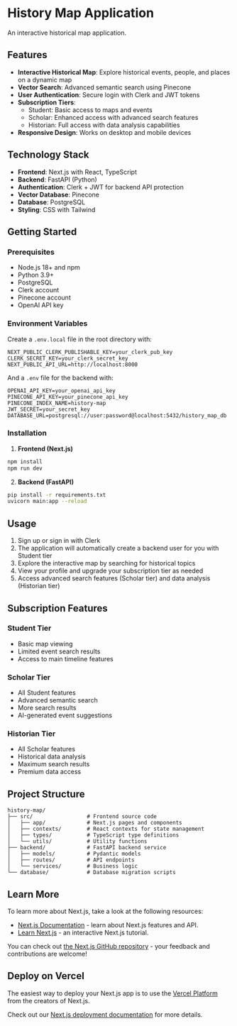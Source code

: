 # History Map Application

An interactive historical map application.

## Features

-   **Interactive Historical Map**: Explore historical events, people, and places on a dynamic map
-   **Vector Search**: Advanced semantic search using Pinecone
-   **User Authentication**: Secure login with Clerk and JWT tokens
-   **Subscription Tiers**:
    -   Student: Basic access to maps and events
    -   Scholar: Enhanced access with advanced search features
    -   Historian: Full access with data analysis capabilities
-   **Responsive Design**: Works on desktop and mobile devices

## Technology Stack

-   **Frontend**: Next.js with React, TypeScript
-   **Backend**: FastAPI (Python)
-   **Authentication**: Clerk + JWT for backend API protection
-   **Vector Database**: Pinecone
-   **Database**: PostgreSQL
-   **Styling**: CSS with Tailwind

## Getting Started

### Prerequisites

-   Node.js 18+ and npm
-   Python 3.9+
-   PostgreSQL
-   Clerk account
-   Pinecone account
-   OpenAI API key

### Environment Variables

Create a `.env.local` file in the root directory with:

```
NEXT_PUBLIC_CLERK_PUBLISHABLE_KEY=your_clerk_pub_key
CLERK_SECRET_KEY=your_clerk_secret_key
NEXT_PUBLIC_API_URL=http://localhost:8000
```

And a `.env` file for the backend with:

```
OPENAI_API_KEY=your_openai_api_key
PINECONE_API_KEY=your_pinecone_api_key
PINECONE_INDEX_NAME=history-map
JWT_SECRET=your_secret_key
DATABASE_URL=postgresql://user:password@localhost:5432/history_map_db
```

### Installation

1. **Frontend (Next.js)**

```bash
npm install
npm run dev
```

2. **Backend (FastAPI)**

```bash
pip install -r requirements.txt
uvicorn main:app --reload
```

## Usage

1. Sign up or sign in with Clerk
2. The application will automatically create a backend user for you with Student tier
3. Explore the interactive map by searching for historical topics
4. View your profile and upgrade your subscription tier as needed
5. Access advanced search features (Scholar tier) and data analysis (Historian tier)

## Subscription Features

### Student Tier

-   Basic map viewing
-   Limited event search results
-   Access to main timeline features

### Scholar Tier

-   All Student features
-   Advanced semantic search
-   More search results
-   AI-generated event suggestions

### Historian Tier

-   All Scholar features
-   Historical data analysis
-   Maximum search results
-   Premium data access

## Project Structure

```
history-map/
├── src/                 # Frontend source code
│   ├── app/             # Next.js pages and components
│   ├── contexts/        # React contexts for state management
│   ├── types/           # TypeScript type definitions
│   └── utils/           # Utility functions
├── backend/             # FastAPI backend service
│   ├── models/          # Pydantic models
│   ├── routes/          # API endpoints
│   └── services/        # Business logic
└── database/            # Database migration scripts
```

## Learn More

To learn more about Next.js, take a look at the following resources:

-   [Next.js Documentation](https://nextjs.org/docs) - learn about Next.js features and API.
-   [Learn Next.js](https://nextjs.org/learn) - an interactive Next.js tutorial.

You can check out [the Next.js GitHub repository](https://github.com/vercel/next.js) - your feedback and contributions are welcome!

## Deploy on Vercel

The easiest way to deploy your Next.js app is to use the [Vercel Platform](https://vercel.com/new?utm_medium=default-template&filter=next.js&utm_source=create-next-app&utm_campaign=create-next-app-readme) from the creators of Next.js.

Check out our [Next.js deployment documentation](https://nextjs.org/docs/app/building-your-application/deploying) for more details.
